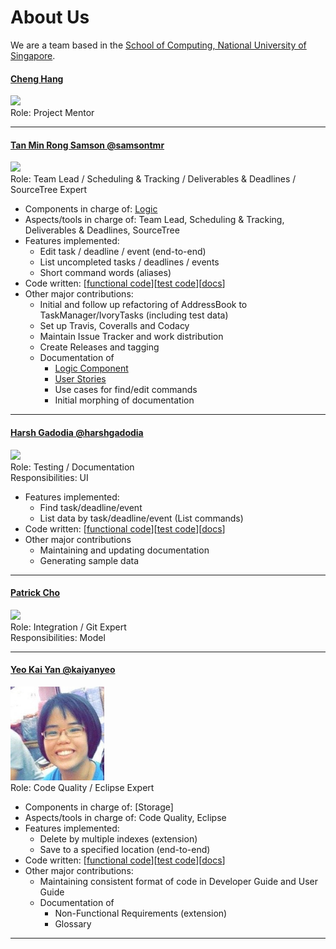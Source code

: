 [comment]: # (@@author A0140060A)
# About Us

We are a team based in the [School of Computing, National University of Singapore](http://www.comp.nus.edu.sg).

#### [Cheng Hang](http://github.com/hang15)
<img src="https://lh4.googleusercontent.com/duO-7EkdPd2BHycqbSzPKOBRfIdplHCKlUOS5Pnpmbk-JBa9Vi5gMjya31LO5w8EQm-iuMcszvlq4NRYc_0eSrHse28Hn-5Kr1OLqrmHXZbD9YDuZk84yIxQTiusCb8_KuIE9Tt-" width="150"><br>
Role: Project Mentor

-----


#### [Tan Min Rong Samson @samsontmr](http://github.com/samsontmr)
<img src="https://scontent-sin6-1.xx.fbcdn.net/v/t1.0-9/12342568_10154947929683084_4939899865158820460_n.jpg?oh=62c43f3e557e8203ec50b7a927d35098&oe=5870CC3A" width="150"><br>
Role: Team Lead / Scheduling & Tracking / Deliverables & Deadlines / SourceTree Expert
* Components in charge of: [Logic](https://github.com/CS2103AUG2016-T14-C3/main/blob/master/docs/DeveloperGuide.md#logic-component)
* Aspects/tools in charge of: Team Lead, Scheduling & Tracking, Deliverables & Deadlines, SourceTree
* Features implemented:
	* Edit task / deadline / event (end-to-end)
	* List uncompleted tasks / deadlines / events
	* Short command words (aliases)
* Code written: [[functional code](https://github.com/CS2103AUG2016-T14-C3/main/blob/master/collated/main/A0140060A.md)][[test code](https://github.com/CS2103AUG2016-T14-C3/main/blob/master/collated/test/A0140060A.md)][[docs](https://github.com/CS2103AUG2016-T14-C3/main/blob/master/collated/docs/A0140060A.md)]
* Other major contributions:
	* Initial and follow up refactoring of AddressBook to TaskManager/IvoryTasks (including test data)
	* Set up Travis, Coveralls and Codacy
	* Maintain Issue Tracker and work distribution
	* Create Releases and tagging
	* Documentation of
		* [Logic Component](https://github.com/CS2103AUG2016-T14-C3/main/blob/master/docs/DeveloperGuide.md#logic-component)
		* [User Stories](https://github.com/CS2103AUG2016-T14-C3/main/blob/master/docs/DeveloperGuide.md#logic-component)
		* Use cases for find/edit commands
		* Initial morphing of documentation

-----
[comment]: # (@@author )
#### [Harsh Gadodia @harshgadodia](http://github.com/harshgadodia)
<img src="https://scontent-sin6-1.xx.fbcdn.net/v/t1.0-9/13494763_10154200932218467_8223215693952856578_n.jpg?oh=19d8a20f1163b35c2b8f59908dc96588&oe=58AD397A" width="150"><br>
Role: Testing / Documentation <br>
Responsibilities: UI
* Features implemented:
	* Find task/deadline/event
	* List data by task/deadline/event (List commands)
* Code written: [[functional code](https://github.com/CS2103AUG2016-T14-C3/main/blob/develop/collated/main/A0135792X.md)][[test code](https://github.com/CS2103AUG2016-T14-C3/main/blob/develop/collated/test/A0135792X.md)][[docs](https://github.com/CS2103AUG2016-T14-C3/main/blob/develop/collated/docs/A0135792X.md)]	
* Other major contributions
	* Maintaining and updating documentation
	* Generating sample data 

-----

#### [Patrick Cho](http://github.com/patrickcho168)
<img src="https://scontent-sin6-1.xx.fbcdn.net/v/t1.0-9/12036943_10153521706166893_6347077312098129311_n.jpg?oh=cf2b668dfc778ebd1977acb8f7b4f371&oe=58675868" width="150"><br>
Role: Integration / Git Expert <br>
Responsibilities: Model

-----

#### [Yeo Kai Yan @kaiyanyeo](http://github.com/kaiyanyeo)
<img src="images/KaiYan_Pic.jpg" width="150" height="150"><br>
Role: Code Quality / Eclipse Expert <br>
* Components in charge of: [Storage]
* Aspects/tools in charge of: Code Quality, Eclipse
* Features implemented:
	* Delete by multiple indexes (extension)
	* Save to a specified location (end-to-end)
* Code written: [[functional code](https://github.com/CS2103AUG2016-T14-C3/main/blob/develop/collated/main/A0143641M.md)][[test code](https://github.com/CS2103AUG2016-T14-C3/main/blob/develop/collated/test/A0143641M.md)][[docs](https://github.com/CS2103AUG2016-T14-C3/main/blob/develop/collated/docs/A0143641M.md)]
* Other major contributions:
	* Maintaining consistent format of code in Developer Guide and User Guide
	* Documentation of
		* Non-Functional Requirements (extension)
		* Glossary

-----
